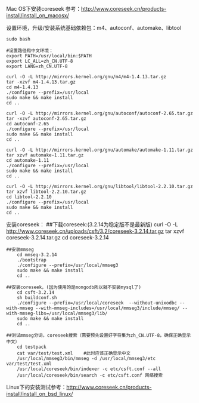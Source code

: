 Mac OS下安装coreseek
参考：http://www.coreseek.cn/products-install/install_on_macosx/

设置环境，升级/安装系统基础依赖包：m4、autoconf、automake、libtool

    sudo bash

    #设置路径和中文环境：
    export PATH=/usr/local/bin:$PATH
    export LC_ALL=zh_CN.UTF-8
    export LANG=zh_CN.UTF-8

    curl -O -L http://mirrors.kernel.org/gnu/m4/m4-1.4.13.tar.gz
    tar -xzvf m4-1.4.13.tar.gz
    cd m4-1.4.13
    ./configure --prefix=/usr/local
    sudo make && make install
    cd ..

    curl -O -L http://mirrors.kernel.org/gnu/autoconf/autoconf-2.65.tar.gz
    tar -xzvf autoconf-2.65.tar.gz
    cd autoconf-2.65
    ./configure --prefix=/usr/local
    sudo make && make install
    cd ..

    curl -O -L http://mirrors.kernel.org/gnu/automake/automake-1.11.tar.gz
    tar xzvf automake-1.11.tar.gz
    cd automake-1.11
    ./configure --prefix=/usr/local
    sudo make && make install
    cd ..

    curl -O -L http://mirrors.kernel.org/gnu/libtool/libtool-2.2.10.tar.gz
    tar xzvf libtool-2.2.10.tar.gz
    cd libtool-2.2.10
    ./configure --prefix=/usr/local
    sudo make && make install
    cd ..

安装coreseek：
    ##下载coreseek:(3.2.14为稳定版不是最新版)
        curl -O -L http://www.coreseek.cn/uploads/csft/3.2/coreseek-3.2.14.tar.gz
        tar xzvf coreseek-3.2.14.tar.gz
        cd coreseek-3.2.14

    ##安装mmseg
        cd mmseg-3.2.14
        ./bootstrap
        ./configure --prefix=/usr/local/mmseg3
        sudo make && make install
        cd ..

    ##安装coreseek，(因为使用的是mongodb所以就不安装mysql了)
        cd csft-3.2.14
        sh buildconf.sh
        ./configure --prefix=/usr/local/coreseek  --without-unixodbc --with-mmseg --with-mmseg-includes=/usr/local/mmseg3/include/mmseg/ --with-mmseg-libs=/usr/local/mmseg3/lib/
        sudo make && make install
        cd ..

    ##测试mmseg分词，coreseek搜索（需要预先设置好字符集为zh_CN.UTF-8，确保正确显示中文）
        cd testpack
        cat var/test/test.xml    #此时应该正确显示中文
        /usr/local/mmseg3/bin/mmseg -d /usr/local/mmseg3/etc var/test/test.xml
        /usr/local/coreseek/bin/indexer -c etc/csft.conf --all
        /usr/local/coreseek/bin/search -c etc/csft.conf 网络搜索



Linux下的安装测试参考：http://www.coreseek.cn/products-install/install_on_bsd_linux/